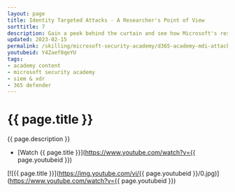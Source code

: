 ```yaml
---
layout: page
title: Identity Targeted Attacks - A Researcher's Point of View
sorttitle: 7
description: Gain a peek behind the curtain and see how Microsoft's research teams deal with newly disclosed identity vulnerabilities, and how that information is turned into an alert in Defender for Identity.
updated: 2023-02-15
permalink: /skilling/microsoft-security-academy/d365-academy-mdi-attacks
youtubeid: Y4Zaef8qeYU
tags: 
- academy content
- microsoft security academy
- siem & xdr
- 365 defender
---
```


# {{ page.title }}

{{ page.description }}

* [Watch {{ page.title }}](https://www.youtube.com/watch?v={{ page.youtubeid }})

[![{{ page.title }}](https://img.youtube.com/vi/{{ page.youtubeid }}/0.jpg)](https://www.youtube.com/watch?v={{ page.youtubeid }})